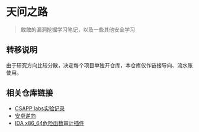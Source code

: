 # 天问之路

> 敢敢的漏洞挖掘学习笔记，以及一些其他安全学习

## 转移说明

由于研究方向比较分散，决定每个项目单独开仓库，本仓库仅作链接导向、流水账使用。

## 相关仓库链接

- [CSAPP labs实验记录](https://github.com/G4ng4n/CSAPP-learn)
- [安卓逆向](https://github.com/G4ng4n/Android-Reverse-learn)
- [IDA x86_64危险函数审计插件](https://github.com/G4ng4n/Android-Reverse-learn)
